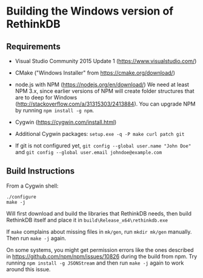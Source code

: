 # Building the Windows version of RethinkDB

## Requirements

* Visual Studio Community 2015 Update 1 (https://www.visualstudio.com/)

* CMake ("Windows Installer" from https://cmake.org/download/)

* node.js with NPM (https://nodejs.org/en/download/)
  We need at least NPM 3.x, since earlier versions of NPM will create
  folder structures that are to deep for Windows
  (http://stackoverflow.com/a/31315303/2413884).
  You can upgrade NPM by running `npm install -g npm`.

* Cygwin (https://cygwin.com/install.html)

* Additional Cygwin packages: `setup.exe -q -P make curl patch git`

* If git is not configured yet,
  `git config --global user.name "John Doe"` and
  `git config --global user.email johndoe@example.com`

## Build Instructions

From a Cygwin shell:

```
./configure
make -j
```

Will first download and build the libraries that RethinkDB needs, then
build RethinkDB itself and place it in `build\Release_x64\rethinkdb.exe`

If `make` complains about missing files in `mk/gen`, run `mkdir mk/gen` manually.
Then run `make -j` again.

On some systems, you might get permission errors like the ones described in
https://github.com/npm/npm/issues/10826 during the build from npm.
Try running `npm install -g JSONStream` and then run `make -j` again to work
around this issue.
